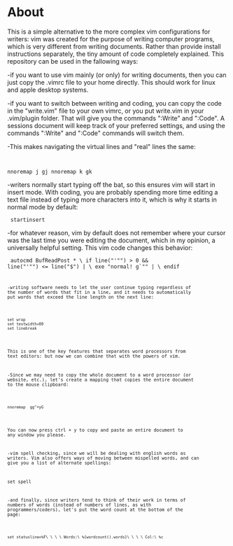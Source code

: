 # About

This is a simple alternative to the more complex vim configurations for
writers: vim was created for the purpose of writing computer programs, which is
very different from writing documents. Rather than provide install
instructions separately, the tiny amount of code completely explained.
This repository can be used in the fallowing ways:

-if you want to use vim mainly (or only) for writing documents, then you can
just copy the .vimrc file to your home directly. This should work for linux and
apple desktop systems.

-if you want to switch between writing and coding, you can copy the code in the
"write.vim" file to your own vimrc, or you put write.vim in your .vim/plugin folder.
That will give you the commands ":Write" and ":Code". A sessions document will
keep track of your preferred settings, and using the commands ":Write" and 
":Code" commands will switch them.

-This makes navigating the virtual lines and "real" lines the same:

<code><pre>   
nnoremap j gj
nnoremap k gk
</code></pre>

-writers normally start typing off the bat, so this ensures vim will start in
insert mode. With coding, you are probably spending more time editing a text
file instead of typing more characters into it, which is why it starts in normal
mode by default:

<code><pre>
startinsert
</code></pre>

-for whatever reason, vim by default does not remember where your cursor was the
last time you were editing the document, which in my opinion, a universally
helpful setting. This vim code changes this behavior:

<code><pre>
autocmd BufReadPost *
     \ if line("'\"") > 0 && line("'\"") <= line("$") |
     \   exe "normal! g`\"" |
     \ endif
<code></pre>

-writing software needs to let the user continue typing regardless of the
number of words that fit in a line, and it needs to automatically put words that exceed the line length on the next line:

<pre><code>
set wrap
set textwidth=80
set linebreak
</pre></code>

This is one of the key features that separates word processors from text 
editors: but now we can combine that with the powers of vim.

-Since we may need to copy the whole document to a word processor (or website,
etc.), let's create a mapping that copies the entire document to the mouse
clipboard:

<pre><code>
nnoremap <c-y> gg"+yG
</pre></code>

You can now press ctrl + y to copy and paste an entire document to any window
you please.

-vim spell checking, since we will be dealing with english words as writers.
Vim also offers ways of moving between mispelled words, and can give you a list
of alternate spellings:

set spell

-and finally, since writers tend to think of their work in terms of numbers of
words (instead of numbers of lines, as with programmers/coders), let's put the
word count at the bottom of the page:

<pre><code>
set statusline=%F\ \ \ \ Words:\ %{wordcount().words}\ \ \ \ Col:\ %c
</pre></code>
